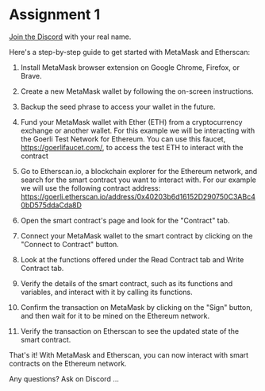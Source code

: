 # Assignment 1

[Join the Discord](https://discord.gg/KKBfU98S) with your real name.

Here's a step-by-step guide to get started with MetaMask and Etherscan:
 
1.  Install MetaMask browser extension on Google Chrome, Firefox, or Brave.
   
2.  Create a new MetaMask wallet by following the on-screen instructions.
   
3.  Backup the seed phrase to access your wallet in the future.
   
4.  Fund your MetaMask wallet with Ether (ETH) from a cryptocurrency exchange or another wallet. For this example we will be interacting with the Goerli Test Network for Ethereum. You can use this faucet, https://goerlifaucet.com/, to access the test ETH to interact with the contract
   
5.  Go to Etherscan.io, a blockchain explorer for the Ethereum network, and search for the smart contract you want to interact with. For our example we will use the following contract address: https://goerli.etherscan.io/address/0x40203b6d16152D290750C3ABc40bD575ddaCda8D
   
6.  Open the smart contract's page and look for the "Contract" tab.
   
7.  Connect your MetaMask wallet to the smart contract by clicking on the "Connect to Contract" button.
   
8.  Look at the functions offered under the Read Contract tab and Write Contract tab.
   
9.  Verify the details of the smart contract, such as its functions and variables, and interact with it by calling its functions.
   
10.  Confirm the transaction on MetaMask by clicking on the "Sign" button, and then wait for it to be mined on the Ethereum network.
   
11.  Verify the transaction on Etherscan to see the updated state of the smart contract.
   
That's it! With MetaMask and Etherscan, you can now interact with smart contracts on the Ethereum network.

Any questions? Ask on Discord ...

